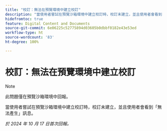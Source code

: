 ```yaml
---
title: "校訂：無法在預覽環境中建立校訂"
description: "當使用者嘗試在預覽沙箱環境中建立校訂時，校訂未建立，並且使用者會看到「無法產生」訊息。"
hidefromtoc: true
feature: Digital Content and Documents
source-git-commit: 6e06225c52775894d03605b0dbbf0182e43e53ed
workflow-type: ht
source-wordcount: '83'
ht-degree: 100%

---
```



# 校訂：無法在預覽環境中建立校訂

>[!NOTE]
>
>此問題僅在預覽沙箱環境中回報。

當使用者嘗試在預覽沙箱環境中建立校訂時，校訂未建立，並且使用者會看到「無法產生」訊息。

_於 2024 年 10 月 17 日首次回報。_
